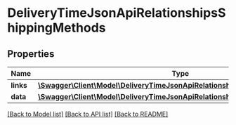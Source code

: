 # DeliveryTimeJsonApiRelationshipsShippingMethods

## Properties
Name | Type | Description | Notes
------------ | ------------- | ------------- | -------------
**links** | [**\Swagger\Client\Model\DeliveryTimeJsonApiRelationshipsShippingMethodsLinks**](DeliveryTimeJsonApiRelationshipsShippingMethodsLinks.md) |  | [optional] 
**data** | [**\Swagger\Client\Model\DeliveryTimeJsonApiRelationshipsShippingMethodsData[]**](DeliveryTimeJsonApiRelationshipsShippingMethodsData.md) |  | [optional] 

[[Back to Model list]](../../README.md#documentation-for-models) [[Back to API list]](../../README.md#documentation-for-api-endpoints) [[Back to README]](../../README.md)

